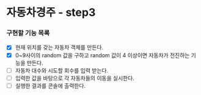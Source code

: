 # 자동차경주 - step3

### 구현할 기능 목록

- [x] 현재 위치를 갖는 자동차 객체를 만든다.
- [x] 0~9사이의 random 값을 구하고 random 값이 4 이상이면 자동차가 전진하는 기능을 만든다.
- [ ] 자동차 대수와 시도할 회수를 입력 받는다.
- [ ] 입력한 값을 바탕으로 각 자동차들의 이동을 실시한다.
- [ ] 실행한 결과를 콘솔에 출력한다.
